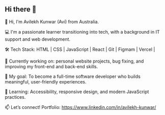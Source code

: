 ## Hi there 👋

<!--
**Avilekhk/Avilekhk** is a ✨ _special_ ✨ repository because its `README.md` (this file) appears on your GitHub profile.

Here are some ideas to get you started:

- 🔭 I’m currently working on ...
- 🌱 I’m currently learning ...
- 👯 I’m looking to collaborate on ...
- 🤔 I’m looking for help with ...
- 💬 Ask me about ...
- 📫 How to reach me: ...
- 😄 Pronouns: ...
- ⚡ Fun fact: ...
-->

👋 Hi, I'm Avilekh Kunwar (Avi) from Australia.

💻 I'm a passionate learner transitioning into tech, with a background in IT support and web development.

🛠️ Tech Stack: HTML | CSS | JavaScript | React | Git | Figmam | Vercel |

🚀 Currently working on: personal website projects, bug fixing, and improving my front-end and back-end skills.

🎯 My goal: To become a full-time software developer who builds meaningful, user-friendly experiences.

🌱 Learning: Accessibility, responsive design, and modern JavaScript practices.

📫 Let’s connect! Portfolio: https://www.linkedin.com/in/avilekh-kunwar/
